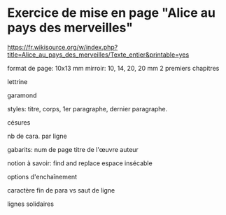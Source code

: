 # Exercice de mise en page "Alice au pays des merveilles"

https://fr.wikisource.org/w/index.php?title=Alice_au_pays_des_merveilles/Texte_entier&printable=yes

format de page: 10x13 mm
mirroir: 10, 14, 20, 20 mm
2 premiers chapitres

lettrine

garamond

styles: titre, corps, 1er paragraphe, dernier paragraphe.

césures

nb de cara. par ligne

gabarits:
num de page
titre de l'œuvre
auteur

notion à savoir:
find and replace
espace insécable

options d'enchaînement

caractère fin de para vs saut de ligne

lignes solidaires
